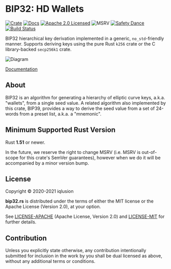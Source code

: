 # BIP32: HD Wallets

[![Crate][crate-image]][crate-link]
[![Docs][docs-image]][docs-link]
[![Apache 2.0 Licensed][license-image]][license-link]
![MSRV][rustc-image]
[![Safety Dance][safety-image]][safety-link]
[![Build Status][build-image]][build-link]

BIP32 hierarchical key derivation implemented in a generic, `no_std`-friendly
manner. Supports deriving keys using the pure Rust `k256` crate or the
C library-backed `secp256k1` crate.

![Diagram](https://raw.githubusercontent.com/bitcoin/bips/4bc05ff903cb47eb18ce58a9836de1ac13ecf1b7/bip-0032/derivation.png)

[Documentation][docs-link]

## About

BIP32 is an algorithm for generating a hierarchy of elliptic curve keys,
a.k.a. "wallets", from a single seed value. A related algorithm also
implemented by this crate, BIP39, provides a way to derive the seed value
from a set of 24-words from a preset list, a.k.a. a "mnemonic".

## Minimum Supported Rust Version

Rust **1.51** or newer.

In the future, we reserve the right to change MSRV (i.e. MSRV is out-of-scope
for this crate's SemVer guarantees), however when we do it will be accompanied by
a minor version bump.

## License

Copyright © 2020-2021 iqlusion

**bip32.rs** is distributed under the terms of either the MIT license
or the Apache License (Version 2.0), at your option.

See [LICENSE-APACHE] (Apache License, Version 2.0) and [LICENSE-MIT] for
further details.

## Contribution

Unless you explicitly state otherwise, any contribution intentionally
submitted for inclusion in the work by you shall be dual licensed as above,
without any additional terms or conditions.

[//]: # (badges)

[crate-image]: https://img.shields.io/crates/v/bip32.svg
[crate-link]: https://crates.io/crates/bip32
[docs-image]: https://docs.rs/bip32/badge.svg
[docs-link]: https://docs.rs/bip32/
[license-image]: https://img.shields.io/badge/license-Apache2.0-blue.svg
[license-link]: https://github.com/iqlusioninc/crates/blob/main/LICENSE
[rustc-image]: https://img.shields.io/badge/rustc-1.51+-blue.svg
[safety-image]: https://img.shields.io/badge/unsafe-forbidden-success.svg
[safety-link]: https://github.com/rust-secure-code/safety-dance/
[build-image]: https://github.com/iqlusioninc/crates/actions/workflows/bip32.yml/badge.svg
[build-link]: https://github.com/iqlusioninc/crates/actions/workflows/bip32.yml

[//]: # (links)

[bip32]: https://github.com/bitcoin/bips/blob/master/bip-0032.mediawiki
[libsecp256k1 C library]: https://github.com/bitcoin-core/secp256k1
[`secp256k1` Rust crate]: https://github.com/rust-bitcoin/rust-secp256k1/
[LICENSE-APACHE]: https://github.com/iqlusioninc/crates/blob/main/bip32/LICENSE-APACHE
[LICENSE-MIT]: https://github.com/iqlusioninc/crates/blob/main/bip32/LICENSE-MIT
